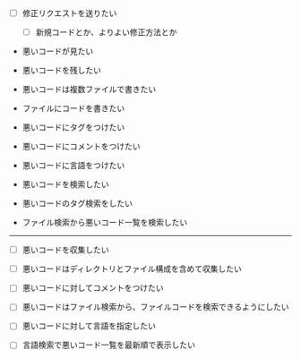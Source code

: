 - [ ] 修正リクエストを送りたい
  - [ ] 新規コードとか、よりよい修正方法とか




- 悪いコードが見たい
- 悪いコードを残したい

- 悪いコードは複数ファイルで書きたい
- ファイルにコードを書きたい
- 悪いコードにタグをつけたい
- 悪いコードにコメントをつけたい
- 悪いコードに言語をつけたい

- 悪いコードを検索したい
- 悪いコードのタグ検索をしたい

- ファイル検索から悪いコード一覧を検索したい



---

- [ ] 悪いコードを収集したい
- [ ] 悪いコードはディレクトリとファイル構成を含めて収集したい
- [ ] 悪いコードに対してコメントをつけたい
- [ ] 悪いコードはファイル検索から、ファイルコードを検索できるようにしたい
- [ ] 悪いコードに対して言語を指定したい
- [ ] 言語検索で悪いコード一覧を最新順で表示したい


